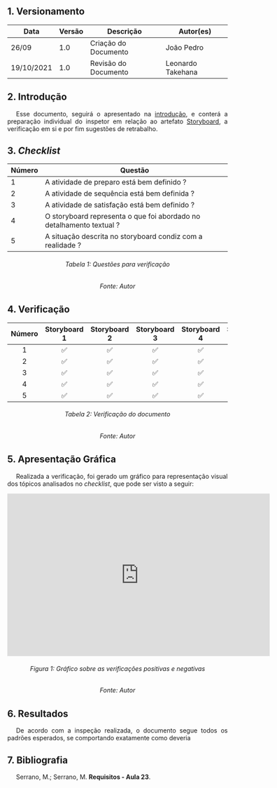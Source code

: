 
## 1. Versionamento
|Data|Versão|Descrição|Autor(es)
|--|--|--|--|
|26/09|1.0|Criação do Documento|João Pedro|
|19/10/2021|1.0|Revisão do Documento|Leonardo Takehana|

## 2. Introdução
<p style="text-align: justify; text-indent: 20px"> Esse documento, seguirá o apresentado na <a href=../introducao>introdução</a>, e conterá a preparação individual do inspetor em relação ao artefato <a href=../../nivel1/storyboards>Storyboard</a>, a verificação em si e por fim sugestões de retrabalho.</p>

## 3. <i>Checklist</i>

<center>

|Número|Questão|
|--|--|
|1|A atividade de preparo está bem definido ?|
|2|A atividade de sequência está bem definida ?|
|3|A atividade de satisfação está bem definido ?|
|4|O storyboard representa o que foi abordado no detalhamento textual ?|
|5|A situação descrita no storyboard condiz com a realidade ?|

</center>

<h6 align="center">Tabela 1: Questões para verificação</h6>
<h6 align="center">Fonte: Autor</h6>

## 4. Verificação

<!-- Aqui como exemplo botei o storyboard, porque nele existem várias imagens que precisam ser verificadas-->
<center>

|Número|Storyboard 1|Storyboard 2|Storyboard 3|Storyboard 4|Storyboard 5|
|:-:|:-:|:-:|:-:|:-:|:-:|
|1|✅|✅|✅|✅|✅|
|2|✅|✅|✅|✅|✅|
|3|✅|✅|✅|✅|✅|
|4|✅|✅|✅|✅|✅|
|5|✅|✅|✅|✅|✅|

</center>

<h6 align="center">Tabela 2: Verificação do documento</h6>
<h6 align="center">Fonte: Autor</h6>

## 5. Apresentação Gráfica
<p style="text-align: justify; text-indent: 20px"> Realizada a verificação, foi gerado um gráfico para representação visual dos tópicos analisados no <i>checklist</i>, que pode ser visto a seguir:</p>
<center>
<iframe width="600" height="371" seamless frameborder="0" scrolling="no" src="https://docs.google.com/spreadsheets/d/e/2PACX-1vSTkW4UP5T6InFRNfBfJ0dvAKYQERUVbsxV9FjLd3utoWmPAq90Mzz3mWITP-tMX1YlGUPNqgNoePp5/pubchart?oid=1212844963&amp;format=interactive"></iframe>
</center>
<h6 align="center">Figura 1: Gráfico sobre as verificações positivas e negativas</h6>
<h6 align="center">Fonte: Autor</h6>

## 6. Resultados
<p style="text-align: justify; text-indent: 20px"> De acordo com a inspeção realizada, o documento segue todos os padrões esperados, se comportando exatamente como deveria</p>

## 7. Bibliografia
<p style="text-align: justify; text-indent: 20px">Serrano, M.; Serrano, M. <b>Requisitos - Aula 23</b>.</p>
